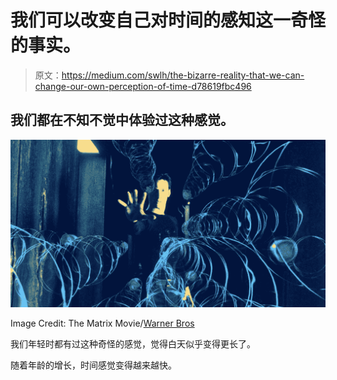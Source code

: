 # 我们可以改变自己对时间的感知这一奇怪的事实。

> 原文：<https://medium.com/swlh/the-bizarre-reality-that-we-can-change-our-own-perception-of-time-d78619fbc496>

## 我们都在不知不觉中体验过这种感觉。

![](img/dcd5e92832237097764206a3f6514118.png)

Image Credit: The Matrix Movie/[Warner Bros](https://www.warnerbros.com/)

我们年轻时都有过这种奇怪的感觉，觉得白天似乎变得更长了。

随着年龄的增长，时间感觉变得越来越快。